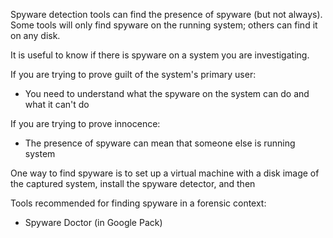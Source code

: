Spyware detection tools can find the presence of spyware (but not
always). Some tools will only find spyware on the running system; others
can find it on any disk.

It is useful to know if there is spyware on a system you are
investigating.

If you are trying to prove guilt of the system's primary user:

- You need to understand what the spyware on the system can do and what
  it can't do

If you are trying to prove innocence:

- The presence of spyware can mean that someone else is running system

One way to find spyware is to set up a virtual machine with a disk image
of the captured system, install the spyware detector, and then

Tools recommended for finding spyware in a forensic context:

- Spyware Doctor (in Google Pack)
